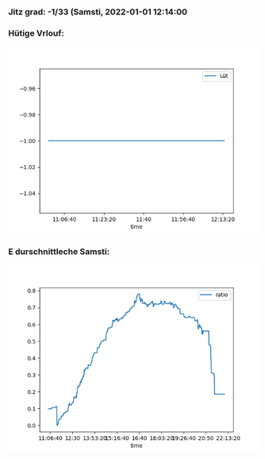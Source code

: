 ### Jitz grad: -1/33 (Samsti, 2022-01-01 12:14:00

### Hütige Vrlouf:
![Graph](Today.png)

### E durschnittleche Samsti:
![Graph](Samsti.png)
